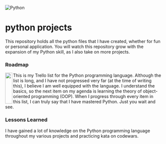 
![Python](https://github.com/dragonbough/python/assets/99271006/83e718f3-1927-431d-adbd-6f808fc2330d)



# python projects

This repository holds all the python files that I have created, whether for fun or personal application. You will watch this repository grow with the expansion of my Python skill, as I also take on more projects.

### Roadmap

<img align="left" width="22.52" height="100" src="https://github.com/dragonbough/python/assets/99271006/8d5c2a25-6d93-440b-8b7d-7a5411d0c9a2">

This is my Trello list for the Python programming language. Although the list is long, and I have not progressed very far (at the time of writing this), I believe I am well equipped with the language. I understand the basics, so the next item on my agenda is learning the theory of object-oriented programming (OOP). When I progress through every item in this list, I can truly say that I have mastered Python. Just you wait and see.

### Lessons Learned
I have gained a lot of knowledge on the Python programming language throughout my various projects and practicing kata on codewars. 


